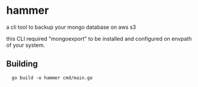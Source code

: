# hammer

a cli tool to backup your mongo database on aws s3

this CLI required "mongoexport" to be installed and configured on  envpath of your system.

## Building
```
  go build -o hammer cmd/main.go
```
